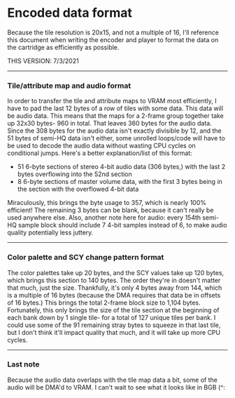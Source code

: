 # Encoded data format
Because the tile resolution is 20x15, and not a multiple of 16, I'll reference this document when writing the encoder and player to format the data on the cartridge as efficiently as possible.

THIS VERSION: 7/3/2021

---

### Tile/attribute map and audio format
In order to transfer the tile and attribute maps to VRAM most efficiently, I have to pad the last 12 bytes of a row of tiles with some data. This data will be audio data.
This means that the maps for a 2-frame group together take up 32x30 bytes- 960 in total. That leaves 360 bytes for the audio data. Since the 308 bytes for the audio data isn't exactly divisible by 12, and the 51 bytes of semi-HQ data isn't either, some unrolled loops/code will have to be used to decode the audio data without wasting CPU cycles on conditional jumps. Here's a better explanation/list of this format:
- 51 6-byte sections of stereo 4-bit audio data (306 bytes,) with the last 2 bytes overflowing into the 52nd section
- 8 6-byte sections of master volume data, with the first 3 bytes being in the section with the overflowed 4-bit data

Miraculously, this brings the byte usage to 357, which is nearly 100% efficient! The remaining 3 bytes can be blank, because it can't really be used anywhere else.
Also, another note here for audio: every 154th semi-HQ sample block should include 7 4-bit samples instead of 6, to make audio quality potentially less juttery.

---

### Color palette and SCY change pattern format
The color palettes take up 20 bytes, and the SCY values take up 120 bytes, which brings this section to 140 bytes. The order they're in doesn't matter that much, just the size. Thankfully, it's only 4 bytes away from 144, which is a multiple of 16 bytes (because the DMA requires that data be in offsets of 16 bytes.)
This brings the total 2-frame block size to 1,104 bytes. Fortunately, this only brings the size of the tile section at the beginning of each bank down by 1 single tile- for a total of 127 unique tiles per bank. I could use some of the 91 remaining stray bytes to squeeze in that last tile, but I don't think it'll impact quality that much, and it will take up more CPU cycles.

---

### Last note
Because the audio data overlaps with the tile map data a bit, some of the audio will be DMA'd to VRAM. I can't wait to see what it looks like in BGB (^:

